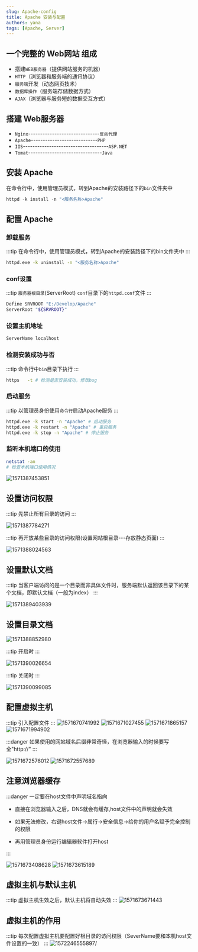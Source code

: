 ```yaml
---
slug: Apache-config
title: Apache 安装与配置
authors: yana
tags: [Apache, Server]
---
```


## 一个完整的 Web网站 组成

- 搭建`WEB服务器`（提供网站服务的机器）
- `HTTP`（浏览器和服务端的通讯协议）
- `服务端`开发（动态网页技术）
- `数据库操作`（服务端存储数据方式）
- `AJAX`（浏览器与服务短的数据交互方式）

## 搭建 Web服务器

- `Nginx`------------------------------`反向代理`
- `Apache`----------------------------`PHP`
- `IIS`------------------------------------`ASP.NET`
- `Tomat`-------------------------------`Java`

## 安装 Apache

 在命令行中，使用管理员模式，转到Apache的安装路径下的`bin`文件夹中

```JavaScript
httpd -k install -n "<服务名称>Apache"
```

## 配置 Apache

### 卸载服务

:::tip 在命令行中，使用管理员模式，转到Apache的安装路径下的bin文件夹中
:::

```bash
httpd.exe -k uninstall -n "<服务名称>Apache"
```

### conf设置

:::tip `服务器根目录`(ServerRoot) `conf`目录下的`httpd.conf`文件
:::

```bash
Define SRVROOT "E:/Develop/Apache"
ServerRoot "${SRVROOT}"
```

### 设置主机地址

```bash
ServerName localhost
```

### 检测安装成功与否

:::tip 命令行中`bin`目录下执行
:::

```bash
https   -t # 检测是否安装成功，修改bug
```

### 启动服务

:::tip 以管理员身份使用`命令行`启动Apache服务
:::

```bash
httpd.exe -k start -n "Apache" # 启动服务
httpd.exe -k restart -n "Apache" # 重启服务
httpd.exe -k stop -n "Apache" # 停止服务
```

### 监听本机端口的使用

```bash
netstat -an
# 检查本机端口使用情况
```

![1571387453851](./1571387453851.png)

## 设置访问权限

:::tip 先禁止所有目录的访问
:::

![1571387784271](./1571387784271.png)

:::tip 再开放某些目录的访问权限(设置网站根目录---存放静态页面)
:::

![1571388024563](./1571388024563.png)

## 设置默认文档

:::tip 当客户端访问的是一个目录而非具体文件时，服务端默认返回该目录下的某个文档，即默认文档（一般为index）
:::

![1571389403939](./1571389403939.png)

## 设置目录文档

![1571388852980](./1571388852980.png)

:::tip 开启时
:::

![1571390026654](./1571390026654.png)

:::tip 关闭时
:::

![1571390099085](./1571390099085.png)

## 配置虚拟主机

:::tip 引入配置文件
:::
![1571670741992](./1571670741992.png)
![1571671027455](./1571671027455-1572925629117.png)
![1571671865157](./1571671865157-1572925627486.png)
![1571671994902](./1571671994902-1572927559281.png)

:::danger 如果使用的网站域名后缀非常奇怪，在浏览器输入的时候要写全"http://"
:::

![1571672576012](./1571672576012-1572925616614.png)
![1571672557689](./1571672557689-1572925614861.png)

## 注意浏览器缓存

:::danger 一定要在host文件中声明域名指向

- 直接在浏览器输入之后，DNS就会有缓存,host文件中的声明就会失效
  
- 如果无法修改，右键host文件->属行->安全信息->给你的用户名赋予完全控制的权限

- 再用管理员身份运行编辑器软件打开host

:::

![1571673408628](./1571673408628-1572925598438.png)
![1571673615189](./1571673615189-1572925595477.png)

## 虚拟主机与默认主机

:::tip 虚拟主机生效之后，默认主机将自动失效
:::
![1571673671443](./1571673671443-1572925592818.png)

## 虚拟主机的作用

:::tip 每次配置虚拟主机要配置好根目录的访问权限（SeverName要和本机host文件设置的一致）
:::
![1572246555897](./1572246555897-1572925588677.png)/
